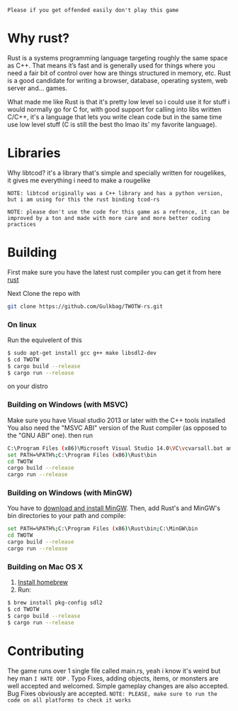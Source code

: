 `Please if you get offended easily don't play this game`

# Why rust?

Rust is a systems programming language targeting roughly the same space as C++. That means it’s fast and is generally used for things where you need a fair bit of control over how are things structured in memory, etc. Rust is a good candidate for writing a browser, database, operating system, web server and…​ games.

What made me like Rust is that it's pretty low level so i could use it for stuff i would normally go for C for, with good support for calling into libs written C/C++, it's a language that lets you write clean code but in the same time use low level stuff (C is still the best tho lmao its' my favorite language).

# Libraries

Why libtcod? it's a library that's simple and specially written for rougelikes, it gives me everything i need to make a rougelike

`NOTE: libtcod originally was a C++ library and has a python version, but i am using for this the rust binding tcod-rs`

`NOTE: please don't use the code for this game as a refrence, it can be improved by a ton and made with more care and more better coding practices`

# Building
First make sure you have the latest rust compiler you can get it from here [rust](https://www.rust-lang.org/)

Next Clone the repo with

```bash
git clone https://github.com/Gulkbag/TWOTW-rs.git
```
  ### On linux
  Run the equivelent of this
  ```bash
  $ sudo apt-get install gcc g++ make libsdl2-dev
  $ cd TWOTW
  $ cargo build --release
  $ cargo run --release
  ```
  on your distro
  ### Building on Windows (with MSVC)
  Make sure you have Visual studio 2013 or later with the C++ tools installed You also need the "MSVC ABI" version of the Rust compiler (as opposed to the "GNU ABI" one).
  then run
  ```bash
  C:\Program Files (x86)\Microsoft Visual Studio 14.0\VC\vcvarsall.bat amd64
  set PATH=%PATH%;C:\Program Files (x86)\Rust\bin
  cd TWOTW
  cargo build --release
  cargo run --release
  ```
  ### Building on Windows (with MinGW)
  You have to [download and install MinGW](http://www.mingw.org/). Then, add Rust's and MinGW's bin directories to your path and compile:
  ```bash
  set PATH=%PATH%;C:\Program Files (x86)\Rust\bin;C:\MinGW\bin
  cd TWOTW
  cargo build --release
  cargo run --release
  ```
  ### Building on Mac OS X
  1. [Install homebrew](http://brew.sh/)
  2. Run:
  ```bash
  $ brew install pkg-config sdl2
  $ cd TWOTW
  $ cargo build --release
  $ cargo run --release
  ```

# Contributing
The game runs over 1 single file called main.rs, yeah i know it's weird but hey man ```I HATE OOP``` .
Typo Fixes, adding objects, items, or monsters are well accepted and welcomed.
Simple gameplay changes are also accepted.
Bug Fixes obviously are accepted.
```NOTE: PLEASE, make sure to run the code on all platforms to check it works```
